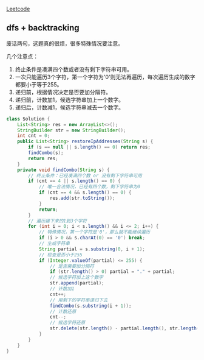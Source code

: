 [Leetcode](https://leetcode.com/problems/restore-ip-addresses/)

## dfs + backtracking

废话两句，这题真的很烦，很多特殊情况要注意。

几个注意点：
1. 终止条件是凑满四个数或者没有剩下字符串可用。
2. 一次只能遍历3个字符，第一个字符为'0'则无法再遍历，每次遍历生成的数字都要小于等于255。
3. 递归前，根据情况决定是否要加分隔符。
4. 递归前，计数加1，候选字符串加上一个数字。
5. 递归后，计数减1，候选字符串减去一个数字。

```java
class Solution {
    List<String> res = new ArrayList<>();
    StringBuilder str = new StringBuilder();
    int cnt = 0;
    public List<String> restoreIpAddresses(String s) {
        if (s == null || s.length() == 0) return res;
        findCombo(s);
        return res;
    }
    private void findCombo(String s) {
        // 终止条件：已经凑满四个数 or 没有剩下字符串可用
        if (cnt == 4 || s.length() == 0) {
            // 唯一合法情况，已经有四个数，剩下字符串为0
            if (cnt == 4 && s.length() == 0) {
                res.add(str.toString());
            }
            return;
        }
        // 遍历接下来的1到3个字符
        for (int i = 0; i < s.length() && i <= 2; i++) {
            // 特殊情况，第一个字符是'0'，那么就不能继续遍历
            if (i > 0 && s.charAt(0) == '0') break;
            // 生成字符串
            String partial = s.substring(0, i + 1);
            // 检查是否小于255
            if (Integer.valueOf(partial) <= 255) {
                // 是否需要加分隔符
                if (str.length() > 0) partial = "." + partial;
                // 候选字符加上这个数字
                str.append(partial);
                // 计数加1
                cnt++;
                // 用剩下的字符串递归下去
                findCombo(s.substring(i + 1));
                // 计数还原
                cnt--;
                // 候选字符还原
                str.delete(str.length() - partial.length(), str.length());
            }
        }
    }
}
```
